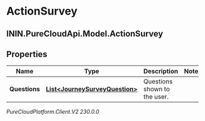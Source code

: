 # ActionSurvey

## ININ.PureCloudApi.Model.ActionSurvey

## Properties

|Name | Type | Description | Notes|
|------------ | ------------- | ------------- | -------------|
| **Questions** | [**List&lt;JourneySurveyQuestion&gt;**](JourneySurveyQuestion) | Questions shown to the user. | |



_PureCloudPlatform.Client.V2 230.0.0_
